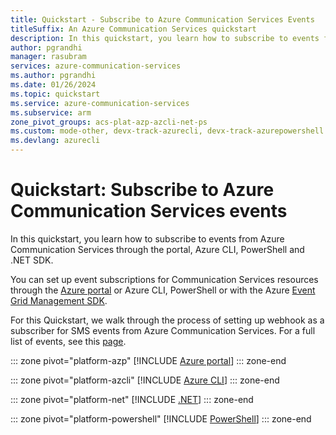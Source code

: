 ```yaml
---
title: Quickstart - Subscribe to Azure Communication Services Events
titleSuffix: An Azure Communication Services quickstart
description: In this quickstart, you learn how to subscribe to events from Azure Communication Services.
author: pgrandhi
manager: rasubram
services: azure-communication-services
ms.author: pgrandhi
ms.date: 01/26/2024
ms.topic: quickstart
ms.service: azure-communication-services
ms.subservice: arm
zone_pivot_groups: acs-plat-azp-azcli-net-ps
ms.custom: mode-other, devx-track-azurecli, devx-track-azurepowershell
ms.devlang: azurecli 
---
```

# Quickstart: Subscribe to Azure Communication Services events

In this quickstart, you learn how to subscribe to events from Azure Communication Services through the portal, Azure CLI, PowerShell and .NET SDK. 

You can set up event subscriptions for Communication Services resources through the [Azure portal](https://portal.azure.com) or Azure CLI, PowerShell or with the Azure [Event Grid Management SDK](https://www.nuget.org/packages/Azure.ResourceManager.EventGrid/). 

For this Quickstart, we walk through the process of setting up webhook as a subscriber for SMS events from Azure Communication Services. For a full list of events, see this [page](/azure/event-grid/event-schema-communication-services). 

::: zone pivot="platform-azp"
[!INCLUDE [Azure portal](./includes/create-event-subscription-azp.md)]
::: zone-end

::: zone pivot="platform-azcli"
[!INCLUDE [Azure CLI](./includes/create-event-subscription-az-cli.md)]
::: zone-end

::: zone pivot="platform-net"
[!INCLUDE [.NET](./includes/create-event-subscription-net.md)]
::: zone-end

::: zone pivot="platform-powershell"
[!INCLUDE [PowerShell](./includes/create-event-subscription-powershell.md)]
::: zone-end
